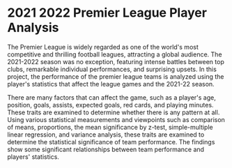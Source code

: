 # 2021 2022 Premier League Player Analysis


  The Premier League is widely regarded as one of the world's most competitive and thrilling football leagues, attracting a global audience. The 2021-2022 season was no exception, featuring intense battles between top clubs, remarkable individual performances, and surprising upsets. In this project, the performance of the premier league teams is analyzed using the player's statistics that affect the league games and the 2021-22 season.
  
  There are many factors that can affect the game, such as a player's age, position, goals, assists, expected goals, red cards, and playing minutes. These traits are examined to determine whether there is any pattern at all. Using various statistical measurements and viewpoints such as comparison of means, proportions, the mean significance by z-test, simple-multiple linear regression, and variance analysis, these traits are examined to determine the statistical significance of team performance. The findings show some significant relationships between team performance and players' statistics.
